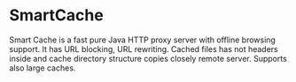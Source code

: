 # SmartCache
Smart Cache is a fast pure Java HTTP proxy server with offline browsing support. It has URL blocking, URL rewriting. Cached files has not headers inside and cache directory structure copies closely remote server. Supports also large caches.
